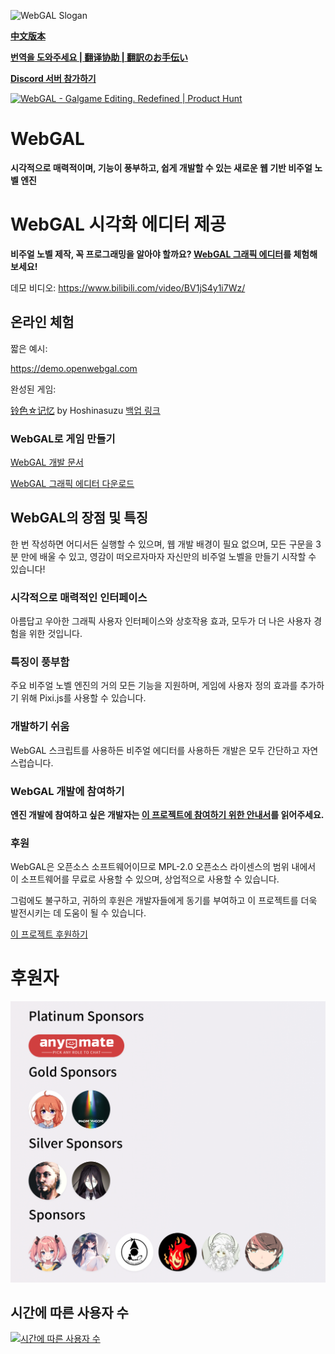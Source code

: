 ![WebGAL Slogan](https://github.com/OpenWebGAL/WebGAL/assets/30483415/ede38a39-d054-4fee-a3e9-fc5e764f358d)

**[中文版本](/README.md)**

**[번역을 도와주세요 | 翻译协助 | 翻訳のお手伝い ](https://github.com/OpenWebGAL/WebGAL/tree/dev/packages/webgal/src/translations)**

**[Discord 서버 참가하기](https://discord.gg/kPrQkJttJy)**

<a href="https://www.producthunt.com/posts/webgal?utm_source=badge-featured&utm_medium=badge&utm_souce=badge-webgal" target="_blank"><img src="https://api.producthunt.com/widgets/embed-image/v1/featured.svg?post_id=443280&theme=light" alt="WebGAL - Galgame&#0032;Editing&#0046;&#0032;Redefined | Product Hunt" style="width: 250px; height: 54px;" width="250" height="54" /></a>

# WebGAL

**시각적으로 매력적이며, 기능이 풍부하고, 쉽게 개발할 수 있는 새로운 웹 기반 비주얼 노벨 엔진**

# WebGAL 시각화 에디터 제공

**비주얼 노벨 제작, 꼭 프로그래밍을 알아야 할까요? [WebGAL 그래픽 에디터](https://github.com/OpenWebGAL/WebGAL_Terre/)를 체험해 보세요!**

데모 비디오: https://www.bilibili.com/video/BV1jS4y1i7Wz/

## 온라인 체험

짧은 예시:

https://demo.openwebgal.com

완성된 게임:

[铃色☆记忆](http://hoshinasuzu.cn/) by Hoshinasuzu  [백업 링크](http://hoshinasuzu.cc/)

### WebGAL로 게임 만들기

[WebGAL 개발 문서](https://docs.openwebgal.com/)

[WebGAL 그래픽 에디터 다운로드](https://github.com/OpenWebGAL/WebGAL_Terre/releases)

## WebGAL의 장점 및 특징

한 번 작성하면 어디서든 실행할 수 있으며, 웹 개발 배경이 필요 없으며, 모든 구문을 3분 만에 배울 수 있고, 영감이 떠오르자마자 자신만의 비주얼 노벨을 만들기 시작할 수 있습니다!

### 시각적으로 매력적인 인터페이스

아름답고 우아한 그래픽 사용자 인터페이스와 상호작용 효과, 모두가 더 나은 사용자 경험을 위한 것입니다.

### 특징이 풍부함

주요 비주얼 노벨 엔진의 거의 모든 기능을 지원하며, 게임에 사용자 정의 효과를 추가하기 위해 Pixi.js를 사용할 수 있습니다.

### 개발하기 쉬움

WebGAL 스크립트를 사용하든 비주얼 에디터를 사용하든 개발은 모두 간단하고 자연스럽습니다.

### WebGAL 개발에 참여하기

**엔진 개발에 참여하고 싶은 개발자는 [이 프로젝트에 참여하기 위한 안내서](https://docs.openwebgal.com/developers/)를 읽어주세요.**

### 후원

WebGAL은 오픈소스 소프트웨어이므로 MPL-2.0 오픈소스 라이센스의 범위 내에서 이 소프트웨어를 무료로 사용할 수 있으며, 상업적으로 사용할 수 있습니다.

그럼에도 불구하고, 귀하의 후원은 개발자들에게 동기를 부여하고 이 프로젝트를 더욱 발전시키는 데 도움이 될 수 있습니다.

[이 프로젝트 후원하기](https://docs.openwebgal.com/sponsor/)

# 후원자

<a href="https://openwebgal.com/">
<img alt="Sponsor" src="https://raw.githubusercontent.com/OpenWebGAL/static/main/sponsors.png">
</a>

## 시간에 따른 사용자 수

[![시간에 따른 사용자 수](https://starchart.cc/OpenWebGAL/WebGAL.svg)](https://starchart.cc/OpenWebGAL/WebGAL)
